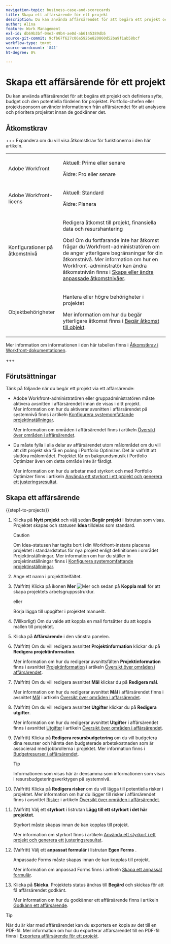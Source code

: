 ```yaml
---
navigation-topic: business-case-and-scorecards
title: Skapa ett affärsärende för ett projekt
description: Du kan använda affärsärendet för att begära ett projekt och definiera syfte, budget och den potentiella fördelen för projektet. Portfolio-chefen eller projektsponsorn använder informationen från affärsärendet för att analysera och prioritera projektet innan de godkänner det.
author: Alina
feature: Work Management
exl-id: db69b3bf-04e3-49b4-ae0d-ab6145389db5
source-git-commit: 9cfb67f627c06a5926e820860d52ba9f1ab58bcf
workflow-type: tm+mt
source-wordcount: '841'
ht-degree: 0%

---
```


# Skapa ett affärsärende för ett projekt

Du kan använda affärsärendet för att begära ett projekt och definiera syfte, budget och den potentiella fördelen för projektet. Portfolio-chefen eller projektsponsorn använder informationen från affärsärendet för att analysera och prioritera projektet innan de godkänner det.

## Åtkomstkrav

+++ Expandera om du vill visa åtkomstkrav för funktionerna i den här artikeln.

<table style="table-layout:auto"> 
 <col> 
 <col> 
 <tbody> 
 <tr> 
   <td role="rowheader">Adobe Workfront</td> 
   <td> 
   <p>Aktuell: Prime eller senare</p> 
   <p>Äldre: Pro eller senare</p> 
   </td> 
  </tr> 
  <tr> 
   <td role="rowheader">Adobe Workfront-licens</td> 
   <td> 
   <p>Aktuell: Standard </p> 
   <p>Äldre: Planera </p> </td> 
  </tr> 
  <tr> 
   <td role="rowheader">Konfigurationer på åtkomstnivå</td> 
   <td> <p>Redigera åtkomst till projekt, finansiella data och resurshantering</p> <p>Obs! Om du fortfarande inte har åtkomst frågar du Workfront-administratören om de anger ytterligare begränsningar för din åtkomstnivå. Mer information om hur en Workfront-administratör kan ändra åtkomstnivån finns i <a href="../../../administration-and-setup/add-users/configure-and-grant-access/create-modify-access-levels.md" class="MCXref xref">Skapa eller ändra anpassade åtkomstnivåer</a>.</p> </td> 
  </tr> 
  <tr> 
   <td role="rowheader">Objektbehörigheter</td> 
   <td> <p>Hantera eller högre behörigheter i projektet</p> <p>Mer information om hur du begär ytterligare åtkomst finns i <a href="../../../workfront-basics/grant-and-request-access-to-objects/request-access.md" class="MCXref xref">Begär åtkomst till objekt</a>.</p> </td> 
  </tr> 
 </tbody> 
</table>

Mer information om informationen i den här tabellen finns i [Åtkomstkrav i Workfront-dokumentationen](/help/quicksilver/administration-and-setup/add-users/access-levels-and-object-permissions/access-level-requirements-in-documentation.md).

+++

## Förutsättningar

Tänk på följande när du begär ett projekt via ett affärsärende:

* Adobe Workfront-administratören eller gruppadministratören måste aktivera avsnitten i affärsärendet innan de visas i ditt projekt.\
  Mer information om hur du aktiverar avsnitten i affärsärendet på systemnivå finns i artikeln [Konfigurera systemomfattande projektinställningar](../../../administration-and-setup/set-up-workfront/configure-system-defaults/set-project-preferences.md).

  Mer information om områden i affärsärendet finns i artikeln [Översikt över områden i affärsärendet](../../../manage-work/projects/define-a-business-case/areas-of-business-case.md).

* Du måste fylla i alla delar av affärsärendet utom målområdet om du vill att ditt projekt ska få en poäng i Portfolio Optimizer. Det är valfritt att slutföra målområdet. Projektet får en bakgrundsmusik i Portfolio Optimizer även om detta område inte är färdigt.

  Mer information om hur du arbetar med styrkort och med Portfolio Optimizer finns i artikeln [Använda ett styrkort i ett projekt och generera ett justeringsresultat](../../../manage-work/projects/define-a-business-case/apply-scorecard-to-project-to-generate-alignment-score.md).

## Skapa ett affärsärende

{{step1-to-projects}}

1. Klicka på **Nytt projekt** och välj sedan **Begär projekt** i listrutan som visas. Projektet skapas och statusen **Idea** tilldelas som standard.

   >[!CAUTION]
   >
   >Om Idea-statusen har tagits bort i din Workfront-instans placeras projektet i standardstatus för nya projekt enligt definitionen i området Projektinställningar. Mer information om hur du ställer in projektinställningar finns i [Konfigurera systemomfattande projektinställningar](../../../administration-and-setup/set-up-workfront/configure-system-defaults/set-project-preferences.md).

1. Ange ett namn i projekttitelfältet.
1. (Valfritt) Klicka på ikonen **Mer** ![Mer](assets/qs-more-icon-on-an-object.png) och sedan på **Koppla mall** för att skapa projektets arbetsgruppsstruktur.

   eller

   Börja lägga till uppgifter i projektet manuellt.

1. (Villkorligt) Om du valde att koppla en mall fortsätter du att koppla mallen till projektet.
1. Klicka på **Affärsärende** i den vänstra panelen.
1. (Valfritt) Om du vill redigera avsnittet **Projektinformation** klickar du på **Redigera projektinformation**. 

   Mer information om hur du redigerar avsnittsfälten **Projektinformation** finns i avsnittet [Projektinformation](../../../manage-work/projects/define-a-business-case/areas-of-business-case.md#project-info) i artikeln [Översikt över områden i affärsärendet](../../../manage-work/projects/define-a-business-case/areas-of-business-case.md).

1. (Valfritt) Om du vill redigera avsnittet **Mål** klickar du på **Redigera mål**.

   Mer information om hur du redigerar avsnittet **Mål** i affärsärendet finns i avsnittet [Mål](../../../manage-work/projects/define-a-business-case/areas-of-business-case.md#goals) i artikeln [Översikt över områden i affärsärendet](../../../manage-work/projects/define-a-business-case/areas-of-business-case.md).

1. (Valfritt) Om du vill redigera avsnittet **Utgifter** klickar du på **Redigera utgifter**.

   Mer information om hur du redigerar avsnittet **Utgifter** i affärsärendet finns i avsnittet [Utgifter](../../../manage-work/projects/define-a-business-case/areas-of-business-case.md#expenses) i artikeln [Översikt över områden i affärsärendet](../../../manage-work/projects/define-a-business-case/areas-of-business-case.md).

1. (Valfritt) Klicka på **Redigera resursbudgetering** om du vill budgetera dina resurser och hämta den budgeterade arbetskostnaden som är associerad med jobbrollerna i projektet. Mer information finns i [Budgetresurser i affärsärendet](../../../manage-work/projects/define-a-business-case/budget-resources-in-business-case.md).

   >[!TIP]
   >
   >Informationen som visas här är densamma som informationen som visas i resursbudgeteringsverktygen på systemnivå.

1. (Valfritt) Klicka på **Redigera risker** om du vill lägga till potentiella risker i projektet. Mer information om hur du lägger till risker i affärsärendet finns i avsnittet [Risker](../../../manage-work/projects/define-a-business-case/areas-of-business-case.md#risks) i artikeln [Översikt över områden i affärsärendet](../../../manage-work/projects/define-a-business-case/areas-of-business-case.md).
1. (Valfritt) Välj ett **styrkort** i listrutan **Lägg till ett styrkort i det här projektet**.

   Styrkort måste skapas innan de kan kopplas till projekt.

   Mer information om styrkort finns i artikeln [Använda ett styrkort i ett projekt och generera ett justeringsresultat](../../../manage-work/projects/define-a-business-case/apply-scorecard-to-project-to-generate-alignment-score.md).

1. (Valfritt) Välj ett **anpassat formulär** i listrutan **Egen Forms** .

   Anpassade Forms måste skapas innan de kan kopplas till projekt.

   Mer information om anpassad Forms finns i artikeln [Skapa ett anpassat formulär](/help/quicksilver/administration-and-setup/customize-workfront/create-manage-custom-forms/form-designer/design-a-form/design-a-form.md).

1. Klicka på **Skicka**. Projektets status ändras till **Begärd** och skickas för att få affärsärendet godkänt.

   Mer information om hur du godkänner ett affärsärende finns i artikeln [Godkänn ett affärsärende](../../../manage-work/projects/define-a-business-case/approve-business-case.md).


>[!TIP]
>
> När du är klar med affärsärendet kan du exportera en kopia av det till en PDF-fil. Mer information om hur du exporterar affärsärendet till en PDF-fil finns i [Exportera affärsärende för ett projekt](/help/quicksilver/manage-work/projects/define-a-business-case/export-business-case.md).


